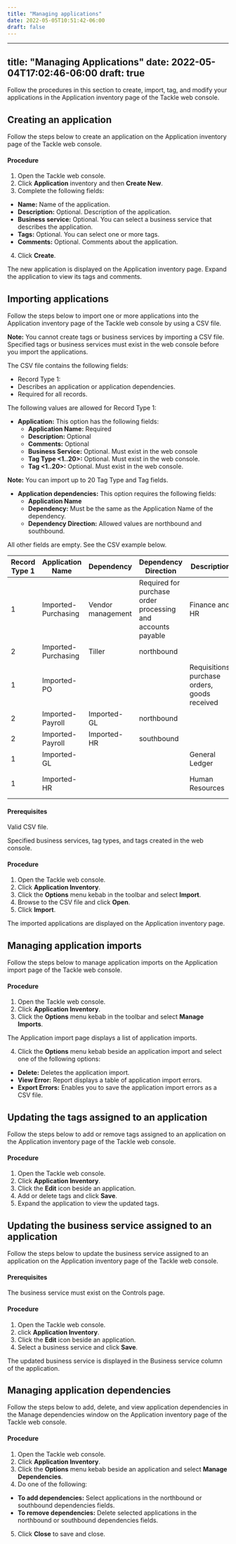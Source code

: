 ```yaml
---
title: "Managing applications"
date: 2022-05-05T10:51:42-06:00
draft: false
---
```

---
title: "Managing Applications"
date: 2022-05-04T17:02:46-06:00
draft: true
---
Follow the procedures in this section to create, import, tag, and modify your applications in the Application inventory page of the Tackle web console.

## Creating an application
Follow the steps below to create an application on the Application inventory page of the Tackle web console.

#### Procedure
1. Open the Tackle web console.
2. Click **Application** inventory and then **Create New**.
3. Complete the following fields:
* **Name:** Name of the application.
* **Description:** Optional. Description of the application.
* **Business service:** Optional. You can select a business service that describes the application.
* **Tags:** Optional. You can select one or more tags.
* **Comments:** Optional. Comments about the application.
4. Click **Create**.

The new application is displayed on the Application inventory page.
Expand the application to view its tags and comments.

## Importing applications
Follow the steps below to import one or more applications into the Application inventory page of the Tackle web console by using a CSV file.

**Note:** You cannot create tags or business services by importing a CSV file. Specified tags or business services must exist in the web console before you import the applications.

The CSV file contains the following fields:
* Record Type 1:
* Describes an application or application dependencies.
* Required for all records.

The following values are allowed for Record Type 1:

* **Application:** This option has the following fields:
    * **Application Name:** Required
    * **Description:** Optional
    * **Comments:** Optional
    * **Business Service:** Optional. Must exist in the web console
    * **Tag Type <1..20>:** Optional. Must exist in the web console.
    * **Tag <1..20>:** Optional. Must exist in the web console.

**Note:** You can import up to 20 Tag Type <x> and Tag <x> fields.

* **Application dependencies:** This option requires the following fields:
    * **Application Name**
    * **Dependency:** Must be the same as the Application Name of the dependency.
    * **Dependency Direction:** Allowed values are northbound and southbound.

All other fields are empty.  See the CSV example below.

|Record Type 1|Application Name|Dependency|Dependency Direction|Description|Comments|Business Service|Tag Type 1|Tag 1|Tag Type 2|Tag 2|Tag Type 3|Tag 3|
|-|-|-|-|-|-|-|-|-|-|-|-|-|
|1|Imported-Purchasing|Vendor management|Required for purchase order processing and accounts payable|Finance and HR|Operating System|Z/OS|Database|DB2|Language|COBOL|
|2|Imported-Purchasing|Tiller|northbound|
|1|Imported-PO|||Requisitions, purchase orders, goods received|Requisition to receipt|Finance and HR|Operating System|Z/OS|Database|DB2|Language|COBOL|
|2|Imported-Payroll|Imported-GL|northbound|
|2|Imported-Payroll|Imported-HR|southbound|
|1|Imported-GL|||General Ledger||Finance and HR|Operating System|Z/OS|Database|DB2|Language|COBOL|
|1|Imported-HR|||Human Resources|Go live scheduled for Q3|Finance and HR|Operating System|RHEL 8|Database|PostgreSQL|Language|Python|

#### Prerequisites
Valid CSV file.

Specified business services, tag types, and tags created in the web console.

#### Procedure
1. Open the Tackle web console.
2. Click **Application Inventory**.
3. Click the **Options** menu kebab in the toolbar and select **Import**.
4. Browse to the CSV file and click **Open**.
5. Click **Import**.

The imported applications are displayed on the Application inventory page.

## Managing application imports
Follow the steps below to manage application imports on the Application import page of the Tackle web console.

#### Procedure
1. Open the Tackle web console.
2. Click **Application Inventory**.
3. Click the **Options** menu kebab in the toolbar and select **Manage Imports**.

The Application import page displays a list of application imports.

4. Click the **Options** menu kebab beside an application import and select one of the following options:
* **Delete:** Deletes the application import.
* **View Error:** Report displays a table of application import errors.
* **Export Errors:** Enables you to save the application import errors as a CSV file.

## Updating the tags assigned to an application
Follow the steps below to add or remove tags assigned to an application on the Application inventory page of the Tackle web console.

#### Procedure
1. Open the Tackle web console.
2. Click **Application Inventory**.
3. Click the **Edit** icon beside an application.
4. Add or delete tags and click **Save**.
5. Expand the application to view the updated tags.

## Updating the business service assigned to an application
Follow the steps below to update the business service assigned to an application on the Application inventory page of the Tackle web console.

#### Prerequisites

The business service must exist on the Controls page.

#### Procedure
1. Open the Tackle web console.
2. click **Application Inventory**.
3. Click the **Edit** icon beside an application.
4. Select a business service and click **Save**.

The updated business service is displayed in the Business service column of the application.

## Managing application dependencies
Follow the steps below to add, delete, and view application dependencies in the Manage dependencies window on the Application inventory page of the Tackle web console.

#### Procedure
1. Open the Tackle web console.
2. Click **Application Inventory**.
3. Click the **Options** menu kebab beside an application and select **Manage Dependencies**.
4. Do one of the following:
* **To add dependencies:** Select applications in the northbound or southbound dependencies fields.
* **To remove dependencies:** Delete selected applications in the northbound or southbound dependencies fields.
5. Click **Close** to save and close.
